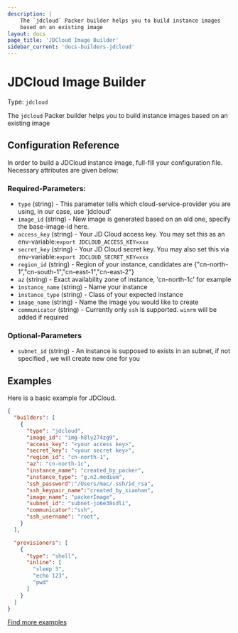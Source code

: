 ```yaml
---
description: |
    The `jdcloud` Packer builder helps you to build instance images
    based on an existing image
layout: docs
page_title: 'JDCloud Image Builder'
sidebar_current: 'docs-builders-jdcloud'
---
```


# JDCloud Image Builder

Type: `jdcloud`

The `jdcloud` Packer builder helps you to build instance images
based on an existing image

## Configuration Reference

In order to build a JDCloud instance image, full-fill your configuration file. Necessary attributes
are given below: 

### Required-Parameters:

- `type` (string) - This parameter tells which cloud-service-provider you are using, in our case, use 'jdcloud'
- `image_id` (string) - New image is generated based on an old one, specify the base-image-id here. 
- `access_key` (string) - Your JD Cloud access key. You may set this as an env-variable:`export JDCLOUD_ACCESS_KEY=xxx`
- `secret_key` (string) - Your JD Cloud secret key. You may also set this via env-variable:`export JDCLOUD_SECRET_KEY=xxx`
- `region_id` (string) - Region of your instance, candidates are {"cn-north-1","cn-south-1","cn-east-1","cn-east-2"}
- `az` (string) - Exact availability zone of instance, 'cn-north-1c' for example
- `instance_name` (string) - Name your instance
- `instance_type` (string) - Class of your expected instance
- `image_name` (string) - Name the image you would like to create
- `communicator` (string) - Currently only `ssh` is supported. `winrm` will be added if required

### Optional-Parameters

- `subnet_id` (string) - An instance is supposed to exists in an subnet, if not specified , we will create new one for you


## Examples

Here is a basic example for JDCloud.

``` json
{
  "builders": [
    {
      "type": "jdcloud",
      "image_id": "img-h8ly274zg9",
      "access_key": "<your access key>",
      "secret_key": "<your secret key>",
      "region_id": "cn-north-1",
      "az": "cn-north-1c",
      "instance_name": "created_by_packer",
      "instance_type": "g.n2.medium",
      "ssh_password":"/Users/mac/.ssh/id_rsa",
      "ssh_keypair_name":"created_by_xiaohan",
      "image_name": "packerImage",
      "subnet_id": "subnet-jo6e38sdli",
      "communicator":"ssh",
      "ssh_username": "root",
    }
  ],

  "provisioners": [
    {
      "type": "shell",
      "inline": [
        "sleep 3",
        "echo 123",
        "pwd"
      ]
    }
  ]
}


```

[Find more examples](https://github.com/hashicorp/packer/tree/master/examples/jdcloud)
